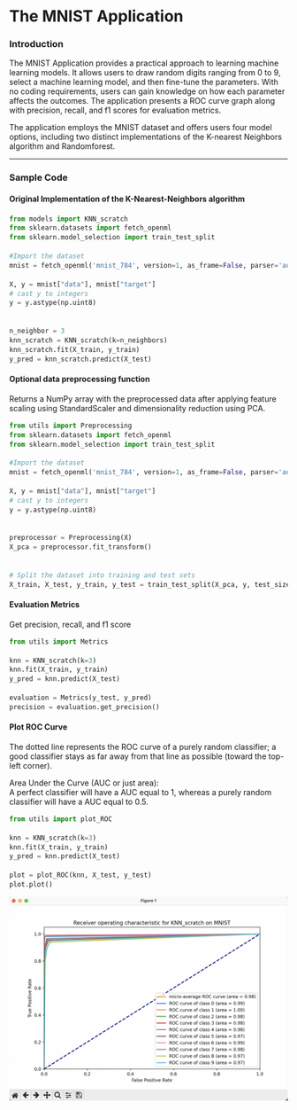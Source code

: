 # The MNIST Application

### Introduction

The MNIST Application provides a practical approach to learning machine learning models. It allows users to draw random digits ranging from 0 to 9, select a machine learning model, and then fine-tune the parameters. With no coding requirements, users can gain knowledge on how each parameter affects the outcomes. The application presents a ROC curve graph along with precision, recall, and f1 scores for evaluation metrics.

The application employs the MNIST dataset and offers users four model options, including two distinct implementations of the K-nearest Neighbors algorithm and Randomforest.

---------

### Sample Code

#### Original Implementation of the K-Nearest-Neighbors algorithm

~~~python
from models import KNN_scratch
from sklearn.datasets import fetch_openml
from sklearn.model_selection import train_test_split

#Import the dataset
mnist = fetch_openml('mnist_784', version=1, as_frame=False, parser='auto')

X, y = mnist["data"], mnist["target"]
# cast y to integers
y = y.astype(np.uint8)


n_neighbor = 3
knn_scratch = KNN_scratch(k=n_neighbors)
knn_scratch.fit(X_train, y_train)
y_pred = knn_scratch.predict(X_test)

~~~

#### Optional data preprocessing function
Returns a NumPy array with the preprocessed data after applying feature scaling using StandardScaler and dimensionality reduction using PCA.

~~~python
from utils import Preprocessing
from sklearn.datasets import fetch_openml
from sklearn.model_selection import train_test_split

#Import the dataset
mnist = fetch_openml('mnist_784', version=1, as_frame=False, parser='auto')

X, y = mnist["data"], mnist["target"]
# cast y to integers
y = y.astype(np.uint8)


preprocessor = Preprocessing(X)
X_pca = preprocessor.fit_transform()


# Split the dataset into training and test sets
X_train, X_test, y_train, y_test = train_test_split(X_pca, y, test_size=0.2, random_state=42)


~~~

#### Evaluation Metrics
Get precision, recall, and f1 score

~~~python
from utils import Metrics

knn = KNN_scratch(k=3)
knn.fit(X_train, y_train)
y_pred = knn.predict(X_test)

evaluation = Metrics(y_test, y_pred)
precision = evaluation.get_precision()


~~~

#### Plot ROC Curve
The dotted line represents the ROC curve of a purely random classifier;
a good classifier stays as far away from that line as possible (toward the top-left corner).

Area Under the Curve (AUC or just area):  
A perfect classifier will have a AUC equal to 1, 
whereas a purely random classifier will have a AUC equal to 0.5.

~~~python
from utils import plot_ROC

knn = KNN_scratch(k=3)
knn.fit(X_train, y_train)
y_pred = knn.predict(X_test)

plot = plot_ROC(knn, X_test, y_test)
plot.plot()

~~~


![Alt Image Text](https://github.com/papafranco69/MNIST_app/blob/main/image/Screenshot%202023-04-28%20at%2014.42.30.png)
